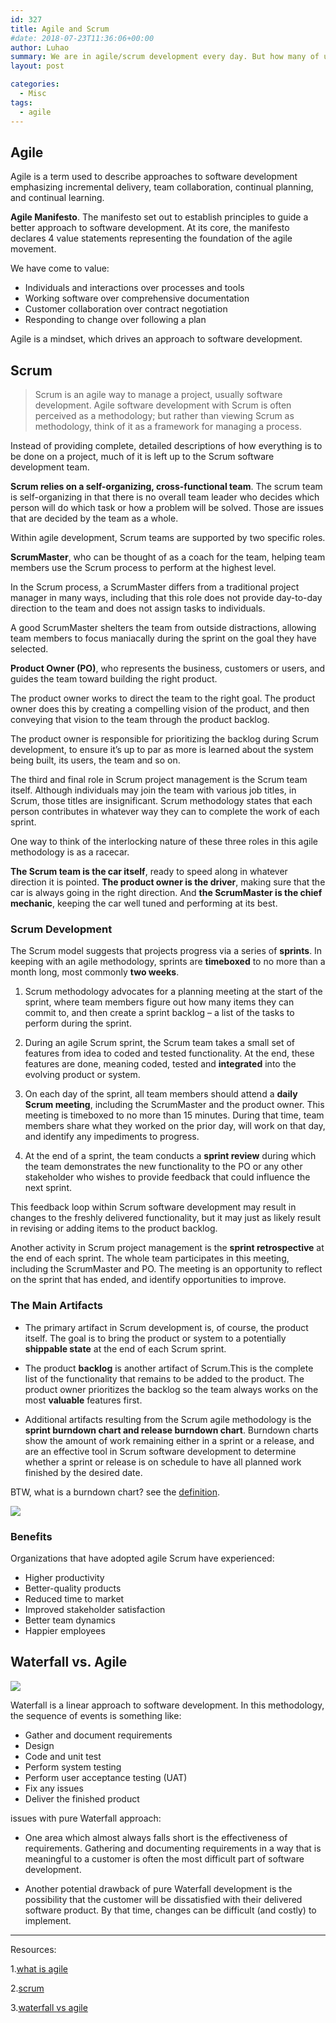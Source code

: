 ```yaml
---
id: 327
title: Agile and Scrum
#date: 2018-07-23T11:36:06+00:00
author: Luhao
summary: We are in agile/scrum development every day. But how many of us can really speck out the theory of agile and scrum?
layout: post

categories:
  - Misc
tags:
  - agile
---
```


## Agile

Agile is a term used to describe approaches to software development emphasizing incremental delivery, team collaboration, continual planning, and continual learning.

**Agile Manifesto**. The manifesto set out to establish principles to guide a better approach to software development. At its core, the manifesto declares 4 value statements representing the foundation of the agile movement.

We have come to value:

- Individuals and interactions over processes and tools
- Working software over comprehensive documentation
- Customer collaboration over contract negotiation
- Responding to change over following a plan

Agile is a mindset, which drives an approach to software development.

## Scrum

> Scrum is an agile way to manage a project, usually software development. Agile software development with Scrum is often perceived as a methodology; but rather than viewing Scrum as methodology, think of it as a framework for managing a process.

Instead of providing complete, detailed descriptions of how everything is to be done on a project, much of it is left up to the Scrum software development team.

**Scrum relies on a self-organizing, cross-functional team**. The scrum team is self-organizing in that there is no overall team leader who decides which person will do which task or how a problem will be solved. Those are issues that are decided by the team as a whole.

Within agile development, Scrum teams are supported by two specific roles.

**ScrumMaster**, who can be thought of as a coach for the team, helping team members use the Scrum process to perform at the highest level.

In the Scrum process, a ScrumMaster differs from a traditional project manager in many ways, including that this role does not provide day-to-day direction to the team and does not assign tasks to individuals.

A good ScrumMaster shelters the team from outside distractions, allowing team members to focus maniacally during the sprint on the goal they have selected.

**Product Owner (PO)**, who represents the business, customers or users, and guides the team toward building the right product.

The product owner works to direct the team to the right goal. The product owner does this by creating a compelling vision of the product, and then conveying that vision to the team through the product backlog.

The product owner is responsible for prioritizing the backlog during Scrum development, to ensure it’s up to par as more is learned about the system being built, its users, the team and so on.

The third and final role in Scrum project management is the Scrum team itself. Although individuals may join the team with various job titles, in Scrum, those titles are insignificant. Scrum methodology states that each person contributes in whatever way they can to complete the work of each sprint.

One way to think of the interlocking nature of these three roles in this agile methodology is as a racecar.

**The Scrum team is the car itself**, ready to speed along in whatever direction it is pointed. **The product owner is the driver**, making sure that the car is always going in the right direction. And **the ScrumMaster is the chief mechanic**, keeping the car well tuned and performing at its best.

### Scrum Development

The Scrum model suggests that projects progress via a series of **sprints**. In keeping with an agile methodology, sprints are **timeboxed** to no more than a month long, most commonly **two weeks**.

1. Scrum methodology advocates for a planning meeting at the start of the sprint, where team members figure out how many items they can commit to, and then create a sprint backlog – a list of the tasks to perform during the sprint.</p>
2. During an agile Scrum sprint, the Scrum team takes a small set of features from idea to coded and tested functionality. At the end, these features are done, meaning coded, tested and **integrated** into the evolving product or system.

3. On each day of the sprint, all team members should attend a **daily Scrum meeting**, including the ScrumMaster and the product owner. This meeting is timeboxed to no more than 15 minutes. During that time, team members share what they worked on the prior day, will work on that day, and identify any impediments to progress.

4. At the end of a sprint, the team conducts a **sprint review** during which the team demonstrates the new functionality to the PO or any other stakeholder who wishes to provide feedback that could influence the next sprint.

This feedback loop within Scrum software development may result in changes to the freshly delivered functionality, but it may just as likely result in revising or adding items to the product backlog.

Another activity in Scrum project management is the **sprint retrospective** at the end of each sprint. The whole team participates in this meeting, including the ScrumMaster and PO. The meeting is an opportunity to reflect on the sprint that has ended, and identify opportunities to improve.

### The Main Artifacts

- The primary artifact in Scrum development is, of course, the product itself. The goal is to bring the product or system to a potentially **shippable state** at the end of each Scrum sprint.</p>
- The product **backlog** is another artifact of Scrum.This is the complete list of the functionality that remains to be added to the product. The product owner prioritizes the backlog so the team always works on the most **valuable** features first.

- Additional artifacts resulting from the Scrum agile methodology is the **sprint burndown chart and release burndown chart**. Burndown charts show the amount of work remaining either in a sprint or a release, and are an effective tool in Scrum software development to determine whether a sprint or release is on schedule to have all planned work finished by the desired date.

BTW, what is a burndown chart? see the [definition](https://en.wikipedia.org/wiki/Burn_down_chart).

![](https://upload.wikimedia.org/wikipedia/commons/8/8c/Burn_down_chart.png)

### Benefits

Organizations that have adopted agile Scrum have experienced:

- Higher productivity
- Better-quality products
- Reduced time to market
- Improved stakeholder satisfaction
- Better team dynamics
- Happier employees

## Waterfall vs. Agile

![](https://ekiy5aot90-flywheel.netdna-ssl.com/wp-content/uploads/2013/07/segue-blog-waterfall-vs-agile-which-is-right-development-methodology-for-your-project.png)

Waterfall is a linear approach to software development. In this methodology, the sequence of events is something like:

- Gather and document requirements
- Design
- Code and unit test
- Perform system testing
- Perform user acceptance testing (UAT)
- Fix any issues
- Deliver the finished product

issues with pure Waterfall approach:

- One area which almost always falls short is the effectiveness of requirements. Gathering and documenting requirements in a way that is meaningful to a customer is often the most difficult part of software development.</p>
- Another potential drawback of pure Waterfall development is the possibility that the customer will be dissatisfied with their delivered software product. By that time, changes can be difficult (and costly) to implement.

---

Resources:

1.[what is agile](https://docs.microsoft.com/en-us/azure/devops/agile/what-is-agile)

2.[scrum](https://www.mountaingoatsoftware.com/agile/scrum)

3.[waterfall vs agile](https://www.seguetech.com/waterfall-vs-agile-methodology/)
